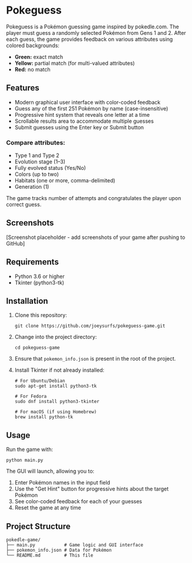 # Pokeguess

Pokeguess is a Pokémon guessing game inspired by pokedle.com. The player must guess a randomly selected Pokémon from Gens 1 and 2. After each guess, the game provides feedback on various attributes using colored backgrounds:

- **Green:** exact match
- **Yellow:** partial match (for multi-valued attributes)
- **Red:** no match

## Features

- Modern graphical user interface with color-coded feedback
- Guess any of the first 251 Pokémon by name (case-insensitive)
- Progressive hint system that reveals one letter at a time
- Scrollable results area to accommodate multiple guesses
- Submit guesses using the Enter key or Submit button

### Compare attributes:
- Type 1 and Type 2
- Evolution stage (1–3)
- Fully evolved status (Yes/No)
- Colors (up to two)
- Habitats (one or more, comma-delimited)
- Generation (1)

The game tracks number of attempts and congratulates the player upon correct guess.

## Screenshots

[Screenshot placeholder - add screenshots of your game after pushing to GitHub]

## Requirements

- Python 3.6 or higher
- Tkinter (python3-tk)

## Installation

1. Clone this repository:
   ```
   git clone https://github.com/joeysurfs/pokeguess-game.git
   ```

2. Change into the project directory:
   ```
   cd pokeguess-game
   ```

3. Ensure that `pokemon_info.json` is present in the root of the project.

4. Install Tkinter if not already installed:
   ```
   # For Ubuntu/Debian
   sudo apt-get install python3-tk
   
   # For Fedora
   sudo dnf install python3-tkinter
   
   # For macOS (if using Homebrew)
   brew install python-tk
   ```

## Usage

Run the game with:

```
python main.py
```

The GUI will launch, allowing you to:
1. Enter Pokémon names in the input field
2. Use the "Get Hint" button for progressive hints about the target Pokémon
3. See color-coded feedback for each of your guesses
4. Reset the game at any time

## Project Structure

```
pokedle-game/
├── main.py           # Game logic and GUI interface
├── pokemon_info.json # Data for Pokémon
└── README.md         # This file
```
